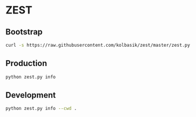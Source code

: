 # ZEST

## Bootstrap

```sh
curl -s https://raw.githubusercontent.com/kolbasik/zest/master/zest.py -o zest.py
```

## Production

```sh
python zest.py info
```

## Development

```sh
python zest.py info --cwd .
```
